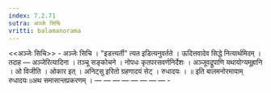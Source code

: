 ```yaml
---
index: 7.2.71
sutra: अञ्जेः सिचि
vritti: balamanorama
---
```


<<अञ्जेः सिचि>> - अञ्जेः सिचि । "इडत्त्यर्ती" त्यत इडित्यनुवर्तते । ऊदित्तवादेव सिद्धे नित्यार्थमिदम् । तदाह  —  अञ्जेरित्यादिना । तञ्चू सङ्कोचने । नोपधः कृतपरसवर्णनिर्देशः । अञ्जूवद्रूपाणि यथायोग्यमूह्रानि । ओ विजीति । ओकार इत् । अनिट्सु इरितो ग्रहणादयं सेट् । रुधादयः । ॥ इति बालमनोरमायाम् रुधादयः॥अथ समासान्तप्रकरणम् ।  —  —  —  —  —  —  —  — -